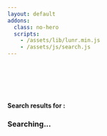 ```yaml
---
layout: default
addons:
  class: no-hero
  scripts:
    - /assets/lib/lunr.min.js
    - /assets/js/search.js
---
```

<div class="content container">
  <h4 style="margin-top:100px">Search results for <em id="search-query"></em> :</h4>

  <div id="search-results">
    <h3 class="disabled">Searching...</h3>
  </div>
</div>

<script>
{% comment %}/* Source for minimized JS below

{% assign subclubs = site.subclubs | group_by: "category" | sort: "category" | where_exp: "item", "item.name != 'subclub-landing'" %}
searchStore = {
  # Iterate over subclubs
  subclubs: {
{% for subclub_obj in subclubs %}
  {% assign subclub_index = subclub_obj.items | where: "layout", "landing" | first %}
  {% assign subclub_schedule = subclub_index.schedule %}
  {% assign subclub = subclub_obj.name %}
  {% assign resources = site.resources | group_by: "category" | where: "name", subclub | first %}
  {% if site.production == true %}
    {% assign lessons = site.lessons | group_by: "category" %}
    {% assign subclub_obj = lessons | where: "name", subclub | first %}
  {% endif %}
    # Iterate over lessons
  {% for entry in subclub_schedule %}
    {% assign lesson_title = subclub | xml_escape %}
    {% assign lesson_url = subclub_index.url %}
    {% assign lesson_content = subclub | xml_escape %}
    {% for item in subclub_obj.items %}
      {% assign split_path = item.path | split: '/' %}
      {% if split_path contains entry[0] %}
        {% assign lesson_title = item.title | xml_escape %}
        {% assign lesson_url = item.url | split: '/' | pop | join: '/' | uri_escape %}
        {% assign lesson_content = item.content | asciidocify | strip_html | jsonify %}
        {% break %}
      {% endif %}
    {% endfor %}
    "{{ lesson_url | slugify }}": {
      url: "{{ lesson_url }}",
      title: "{{ lesson_title }}",
      subclub: "{{ subclub | xml_escape }}",
      content: {{ lesson_content }}
    },
  {% endfor %}
  # Iterate over resources
  {% if resources.items %}
    {% for resource in resources.items %}
    "{{ resource.url | slugify }}": {
      url: "{{ resource.url | uri_escape }}",
      title: "{{ resource.title | xml_escape }}",
      subclub: "{{ subclub | xml_escape }}",
      content: {{ resource.content | asciidocify | strip_html | jsonify }}
    },
    {% endfor %}
  {% endif %}
{% endfor %}
  },
  # Iterate over posts
  posts: {
{% for post in site.posts %}
    "{{ post.url | slugify }}": {
      url: "{{ post.url | uri_escape }}",
      title: "{{ post.title | xml_escape }}",
      content: {{ post.content | asciidocify | strip_html | jsonify }}
    },
{% endfor %}
  }
}; */ {% endcomment %}

{% assign subclubs = site.subclubs | group_by: "category" | sort: "category" | where_exp: "item", "item.name != 'subclub-landing'" %}searchStore = {subclubs:{ {% for subclub_obj in subclubs %}{% assign subclub_index = subclub_obj.items | where: "layout", "landing" | first %}{% assign subclub_schedule = subclub_index.schedule %}{% assign subclub = subclub_obj.name %}{% assign resources = site.resources | group_by: "category" | where: "name", subclub | first %}{% if site.production == false %}{% assign lessons = site.lessons | group_by: "category" %}{% assign subclub_obj = lessons | where: "name", subclub | first %}{% endif %}{% for entry in subclub_schedule %}{% assign lesson_title = subclub | xml_escape %}{% assign lesson_url = subclub_index.url %}{% assign lesson_content = subclub | sml_escape %}{% for item in subclub_obj.items %}{% assign split_path = item.path | split: '/' %}{% if split_path contains entry[0] %}{% assign lesson_title = item.title | xml_escape %}{% assign lesson_url = item.url | split: '/' | pop | join: '/' | uri_escape %}{% assign lesson_content = item.content | asciidocify | strip_html | jsonify %}{% break %}{% endif %}{% endfor %}"{{ lesson_url | slugify }}":{url:"{{ lesson_url }}",title:"{{ lesson_title }}",subclub:"{{ subclub | xml_escape }}",content:{{ lesson_content }}},{% endfor %}{% if resources.items %}{% for resource in resources.items %}"{{ resource.url | slugify }}":{url:"{{ resource.url | uri_escape }}",title:"{{ resource.title | xml_escape }}",subclub:"{{ subclub | xml_escape }}",content:{{ resource.content 
| asciidocify | strip_html | jsonify }}},{% endfor %}{% endif %}{% endfor %}},posts:{ {% for post in site.posts %}"{{ post.url | slugify }}":{url:"{{ post.url | uri_escape }}",title:"{{ post.title | xml_escape }}",content:{{ post.content 
    | asciidocify | strip_html | jsonify }}},{% endfor %}}};
</script>
